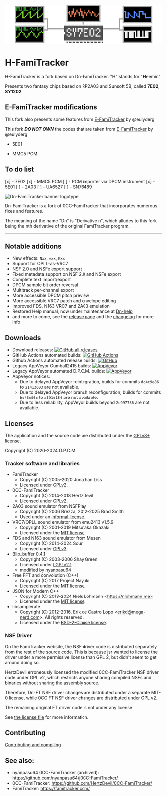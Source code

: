 ![asd](docs/H-FamiTrackerBannerImage.png)

# H-FamiTracker 

H-FamiTracker is a fork based on Dn-FamiTracker. "H" stands for "**H**eemin"

Presents two fantasy chips based on RP2A03 and Sunsoft 5B, called **7E02**, **SY1202**

## E-FamiTracker modifications

This fork also presents some features from [E-FamiTracker](https://github.com/eulyderg/E-FamiTracker) by @eulyderg

This fork ***DO NOT OWN*** the codes that are taken from [E-FamiTracker](https://github.com/eulyderg/E-FamiTracker) by @eulyderg

- 5E01

- MMC5 PCM

## To do list
[x] - 7E02
[x] - MMC5 PCM
[ ] - PCM importer via DPCM instrument
[x] - 5E01
[ ] - 2A03
[ ] - UA6527
[ ] - SN76489

![Dn-FamiTracker banner logotype](docs/dn_logo.svg)

Dn-FamiTracker is a fork of 0CC-FamiTracker that incorporates numerous fixes and features.

The meaning of the name "Dn" is "Derivative n", which alludes to this fork being the nth derivative of the original FamiTracker program.

---

## Notable additions

- New effects: `Nxx`, `=xx`, `Kxx`
- Support for OPLL-as-VRC7
- NSF 2.0 and NSFe export support
- Fixed metadata support on NSF 2.0 and NSFe export
- Complete text import/export
- DPCM sample bit order reversal
- Multitrack per-channel export
- More accessible DPCM pitch preview
- More accessible VRC7 patch and envelope editing
- Improved FDS, N163 VRC7 and 2A03 emulation
- Restored Help manual, now under maintenance at [Dn-help](https://github.com/Dn-Programming-Core-Management/Dn-help)
- and more to come, see the [release page](https://github.com/Dn-Programming-Core-Management/Dn-FamiTracker/releases) and the [changelog](docs/CHANGELOG.md) for more info

## Downloads

- Download releases: [![GitHub all releases](https://img.shields.io/github/downloads/Dn-Programming-Core-Management/Dn-FamiTracker/total?logo=github&style=flat-square)](https://github.com/Dn-Programming-Core-Management/Dn-FamiTracker/releases)
- GitHub Actions automated builds: [![GitHub Actions](https://img.shields.io/github/actions/workflow/status/Dn-Programming-Core-Management/Dn-FamiTracker/build-artifact.yml?style=flat-square)](https://github.com/Dn-Programming-Core-Management/Dn-FamiTracker/actions/workflows/build-artifact.yml)
- Github Actions automated release builds: [![GitHub](https://img.shields.io/github/actions/workflow/status/Dn-Programming-Core-Management/Dn-FamiTracker/build-release-artifact.yml?style=flat-square)](https://github.com/Dn-Programming-Core-Management/Dn-FamiTracker/actions/workflows/build-release-artifact.yml)
- Legacy AppVeyor Gumball2415 builds: [![AppVeyor](https://img.shields.io/appveyor/build/Gumball2415/dn-famitracker-legacy?logo=appveyor&style=flat-square)](https://ci.appveyor.com/project/Gumball2415/dn-famitracker-legacy/history)
- Legacy AppVeyor automated D.P.C.M. builds: [![AppVeyor](https://img.shields.io/appveyor/build/Gumball2415/dn-famitracker?logo=appveyor&style=flat-square)](https://ci.appveyor.com/project/Gumball2415/dn-famitracker/history)
- AppVeyor notices:
	- Due to delayed AppVeyor reintegration, builds for commits `dc4c9e86` to `21413603` are not available.
	- Due to delayed AppVeyor branch reconfiguration, builds for commits `bc46c86c` to `a591d154` are not available.
	- Due to less reliability, AppVeyor builds beyond `2c997736` are not available.

## Licenses

The application and the source code are distributed under the [GPLv3+ license](https://www.gnu.org/licenses/gpl-3.0.en.html).

Copyright (C) 2020-2024 D.P.C.M.

### Tracker software and libraries

- FamiTracker
	- Copyright (C) 2005-2020 Jonathan Liss
	- Licensed under [GPLv2](https://www.gnu.org/licenses/old-licenses/gpl-2.0.en.html).
- 0CC-FamiTracker
	- Copyright (C) 2014-2018 HertzDevil
	- Licensed under [GPLv2](https://www.gnu.org/licenses/old-licenses/gpl-2.0.en.html).
- 2A03 sound emulator from NSFPlay
	- Copyright (C) 2006 Brezza, 2012-2025 Brad Smith
	- Used under an [informal license](Source/APU/nsfplay/readme.txt).
- VRC7/OPLL sound emulator from emu2413 v1.5.9
	- Copyright (C) 2001-2019 Mitsutaka Okazaki
	- Licensed under the [MIT license](https://mit-license.org/).
- FDS and N163 sound emulator from Mesen
	- Copyright (C) 2014-2024 Sour
	- Licensed under [GPLv3](https://www.gnu.org/licenses/old-licenses/gpl-3.0.en.html).
- Blip_buffer 0.4.1
	- Copyright (C) 2003-2006 Shay Green
	- Licensed under [LGPLv2.1](https://www.gnu.org/licenses/old-licenses/lgpl-2.1.html)
	- modified by nyanpasu64
- Free FFT and convolution (C++)
	- Copyright (C) 2017 Project Nayuki
	- Licensed under the [MIT license](https://mit-license.org/).
- JSON for Modern C++
	- Copyright (C) 2013-2024 Niels Lohmann \<https://nlohmann.me>
	- Licensed under the [MIT license](https://mit-license.org/).
- libsamplerate
	- Copyright (C) 2012-2016, Erik de Castro Lopo \<erikd@mega-nerd.com>. All rights reserved.
	- Licensed under the [BSD-2-Clause license](https://www.freebsd.org/copyright/freebsd-license/).

### NSF Driver

On the FamiTracker website, the NSF driver code is distributed separately from the rest of the source code. This is because jsr wanted to license the driver under a more permissive license than GPL 2, but didn't seem to get around doing so.

HertzDevil erroneously licensed the modified 0CC-FamiTracker NSF driver code under GPL v2, which restricts anyone sharing compiled NSFs and binaries without sharing the assembly source.

Therefore, Dn-FT NSF driver changes are distributed under a separate MIT-0 license, while 0CC FT NSF driver changes are distributed under GPL v2.

The remaining original FT driver code is not under any license.

See [the license file](Source/drivers/asm/LICENSE) for more information.

## Contributing

[Contributing and compiling](docs/CONTRIBUTING.md)

## See also:

- nyanpasu64 0CC-FamiTracker (archived): https://github.com/nyanpasu64/j0CC-FamiTracker/
- 0CC-FamiTracker: https://github.com/HertzDevil/0CC-FamiTracker/
- FamiTracker: https://famitracker.com/
